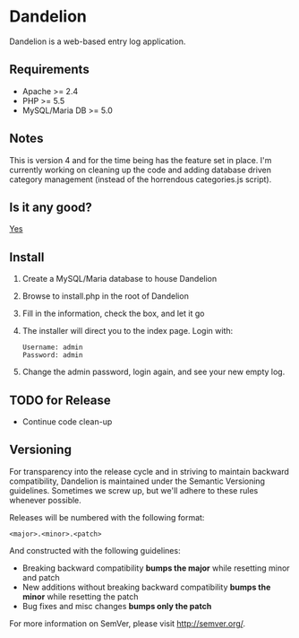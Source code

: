 Dandelion
=========

Dandelion is a web-based entry log application.

Requirements
------------

* Apache >= 2.4
* PHP >= 5.5
* MySQL/Maria DB >= 5.0

Notes
-----

This is version 4 and for the time being has the feature set in place. I'm currently working on cleaning up the code and adding database driven category management (instead of the horrendous categories.js script).

Is it any good?
---------------

[Yes](https://news.ycombinator.com/item?id=3067434)

Install
-------

1. Create a MySQL/Maria database to house Dandelion
2. Browse to install.php in the root of Dandelion
3. Fill in the information, check the box, and let it go
4. The installer will direct you to the index page. Login with:

   ```
   Username: admin
   Password: admin
   ```

5. Change the admin password, login again, and see your new empty log.

TODO for Release
----------------

* Continue code clean-up

Versioning
----------

For transparency into the release cycle and in striving to maintain backward compatibility, Dandelion is maintained under the Semantic Versioning guidelines. Sometimes we screw up, but we'll adhere to these rules whenever possible.

Releases will be numbered with the following format:

`<major>.<minor>.<patch>`

And constructed with the following guidelines:

- Breaking backward compatibility **bumps the major** while resetting minor and patch
- New additions without breaking backward compatibility **bumps the minor** while resetting the patch
- Bug fixes and misc changes **bumps only the patch**

For more information on SemVer, please visit <http://semver.org/>.
